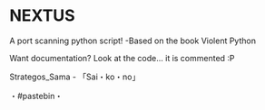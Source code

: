 # NEXTUS

A port scanning python script! -Based on the book Violent Python

Want documentation? Look at the code... it is commented :P

Strategos_Sama - 「Sai・ko・no」

・#pastebin・
